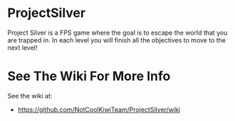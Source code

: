 # ProjectSilver
Project Silver is a FPS game where the goal is to escape the world that you are trapped in. In each level you will finish all the objectives to move to the next level!

# See The Wiki For More Info #
See the wiki at:
- https://github.com/NotCoolKiwiTeam/ProjectSilver/wiki

